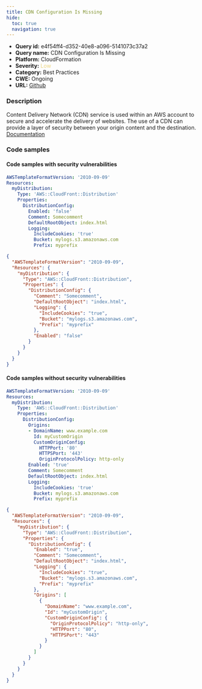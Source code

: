 ```yaml
---
title: CDN Configuration Is Missing
hide:
  toc: true
  navigation: true
---
```


<style>
  .highlight .hll {
    background-color: #ff171742;
  }
  .md-content {
    max-width: 1100px;
    margin: 0 auto;
  }
</style>

-   **Query id:** e4f54ff4-d352-40e8-a096-5141073c37a2
-   **Query name:** CDN Configuration Is Missing
-   **Platform:** CloudFormation
-   **Severity:** <span style="color:#edd57e">Low</span>
-   **Category:** Best Practices
-   **CWE:** Ongoing
-   **URL:** [Github](https://github.com/Checkmarx/kics/tree/master/assets/queries/cloudFormation/aws/cdn_configuration_is_missing)

### Description
Content Delivery Network (CDN) service is used within an AWS account to secure and accelerate the delivery of websites. The use of a CDN can provide a layer of security between your origin content and the destination.<br>
[Documentation](https://docs.aws.amazon.com/AWSCloudFormation/latest/UserGuide/aws-properties-cloudfront-distribution-distributionconfig.html)

### Code samples
#### Code samples with security vulnerabilities
```yaml title="Positive test num. 1 - yaml file" hl_lines="6 7"
AWSTemplateFormatVersion: '2010-09-09'
Resources:
  myDistribution:
    Type: 'AWS::CloudFront::Distribution'
    Properties:
      DistributionConfig:
        Enabled: 'false'
        Comment: Somecomment
        DefaultRootObject: index.html
        Logging:
          IncludeCookies: 'true'
          Bucket: mylogs.s3.amazonaws.com
          Prefix: myprefix

```
```json title="Positive test num. 2 - json file" hl_lines="15 7"
{
  "AWSTemplateFormatVersion": "2010-09-09",
  "Resources": {
    "myDistribution": {
      "Type": "AWS::CloudFront::Distribution",
      "Properties": {
        "DistributionConfig": {
          "Comment": "Somecomment",
          "DefaultRootObject": "index.html",
          "Logging": {
            "IncludeCookies": "true",
            "Bucket": "mylogs.s3.amazonaws.com",
            "Prefix": "myprefix"
          },
          "Enabled": "false"
        }
      }
    }
  }
}

```


#### Code samples without security vulnerabilities
```yaml title="Negative test num. 1 - yaml file"
AWSTemplateFormatVersion: '2010-09-09'
Resources:
  myDistribution:
    Type: 'AWS::CloudFront::Distribution'
    Properties:
      DistributionConfig:
        Origins:
        - DomainName: www.example.com
          Id: myCustomOrigin
          CustomOriginConfig:
            HTTPPort: '80'
            HTTPSPort: '443'
            OriginProtocolPolicy: http-only
        Enabled: 'true'
        Comment: Somecomment
        DefaultRootObject: index.html
        Logging:
          IncludeCookies: 'true'
          Bucket: mylogs.s3.amazonaws.com
          Prefix: myprefix
```
```json title="Negative test num. 2 - json file"
{
  "AWSTemplateFormatVersion": "2010-09-09",
  "Resources": {
    "myDistribution": {
      "Type": "AWS::CloudFront::Distribution",
      "Properties": {
        "DistributionConfig": {
          "Enabled": "true",
          "Comment": "Somecomment",
          "DefaultRootObject": "index.html",
          "Logging": {
            "IncludeCookies": "true",
            "Bucket": "mylogs.s3.amazonaws.com",
            "Prefix": "myprefix"
          },
          "Origins": [
            {
              "DomainName": "www.example.com",
              "Id": "myCustomOrigin",
              "CustomOriginConfig": {
                "OriginProtocolPolicy": "http-only",
                "HTTPPort": "80",
                "HTTPSPort": "443"
              }
            }
          ]
        }
      }
    }
  }
}

```
